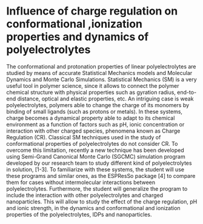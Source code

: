 # Influence of charge regulation on conformational ,ionization properties and dynamics of polyelectrolytes 

The conformational and protonation properties of linear polyelectrolytes are studied by means of accurate Statistical Mechanics 
models and Molecular Dynamics and Monte Carlo Simulations. Statistical Mechanics (SM) is a very useful tool in polymer science, 
since it allows to connect the polymer chemical structure with physical properties such as gyration radius, end-to-end distance, 
optical and elastic properties, etc.
An intriguing case is weak polyelectrolytes, polymers able to change the charge of its monomers by binding of small ligands (such 
as protons or metals). In these systems, charge becomes a dynamical property able to adapt to its chemical environment as a 
function of factors such as pH, ionic concentration or interaction with other charged species, phenomena known as Charge 
Regulation (CR). Classical SM techniques used in the study of conformational properties of polyelectrolytes do not consider CR. 
To overcome this limitation, recently a new technique has been developed using Semi-Grand Canonical Monte Carlo (SGCMC) 
simulation program developed by our research team to study different kind of polyelectrolytes in solution, [1-3]. 
To familiarize with these systems, the student will use these programs and similar ones, as the ESPResSo package [4] to compare 
them for cases without intermolecular interactions between polyelectrolytes. Furthermore, the student will generalize the 
program to include the interaction with other polyelectrolytes and charged nanoparticles. This will allow to study the effect of 
the charge regulation, pH and ionic strength, in the dynamics and conformational and ionization properties of the 
polyelectrolytes, IDPs and nanoparticles.
